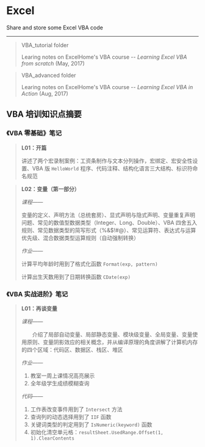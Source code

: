 # Excel
Share and store some Excel VBA code



---

> VBA_tutorial folder
>
> Learing notes on ExcelHome's VBA course -- *Learning Excel VBA from scratch* (May, 2017)

> VBA_advanced folder
>
> Learing notes on ExcelHome's VBA course -- *Learning Excel VBA in Action* (Aug, 2017)



## VBA 培训知识点摘要

### 《VBA 零基础》笔记

> **L01：开篇**
>
> 讲述了两个宏录制案例：工资条制作与文本分列操作，宏绑定、宏安全性设置、VBA 版 `HelloWorld` 程序、代码注释、结构化语言三大结构、标识符命名规范

> **L02：变量（第一部分）**
>
> *课程*——
>
> 变量的定义、声明方法（总统套房）、显式声明与隐式声明、变量重复声明问题、常见的数值型数据类型（Integer、Long、Double）、VBA 四舍五入规则、常见数据类型的简写形式（%&$!#@）、常见运算符、表达式与运算优先级、混合数据类型运算规则（自动强制转换）
>
> *作业*——
>
> 计算平均年龄时用到了格式化函数 `Format(exp, pattern)`
>
> 计算出生天数用到了日期转换函数 `CDate(exp)`



### 《VBA 实战进阶》笔记

> **L01：再谈变量**
>
> *课程*——
>
> 　　介绍了局部自动变量、局部静态变量、模块级变量、全局变量、变量使用原则、变量阴影效应的相关概念，并从编译原理的角度讲解了计算机内存的四个区域：代码区、数据区、栈区、堆区
>
> *作业*——
>
> 1. 教室一周上课情况高亮展示
> 2. 全年级学生成绩模糊查询
>
> *代码*——
>
> 1. 工作表改变事件用到了 `Intersect` 方法
> 2. 查询列的动态选择用到了 `IIF` 函数
> 3. 关键词类型的判定用到了 `IsNumeric(keyword)` 函数
> 4. 初始化清空单元格：`resultSheet.UsedRange.Offset(1, 1).ClearContents`